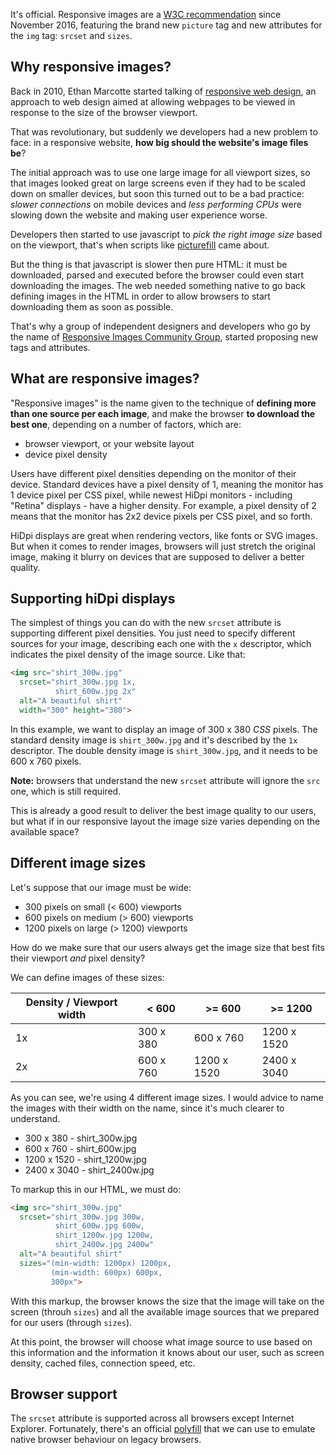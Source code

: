 It's official. Responsive images are a [W3C recommendation](https://www.w3.org/TR/html51/) since November 2016, featuring the brand new `picture` tag and new attributes for the `img` tag: `srcset` and `sizes`.

## Why responsive images?

Back in 2010, Ethan Marcotte started talking of [responsive web design](https://alistapart.com/article/responsive-web-design), an approach to web design aimed at allowing webpages to be viewed in response to the size of the browser viewport.

That was revolutionary, but suddenly we developers had a new problem to face: in a responsive website, **how big should the website's image files be**?

The initial approach was to use one large image for all viewport sizes, so that images looked great on large screens even if they had to be scaled down on smaller devices, but soon this turned out to be a bad practice: *slower connections* on mobile devices and *less performing CPUs* were slowing down the website and making user experience worse.

Developers then started to use javascript to *pick the right image size* based on the viewport, that's when scripts like [picturefill](https://github.com/scottjehl/picturefill) came about.

But the thing is that javascript is slower then pure HTML: it must be downloaded, parsed and executed before the browser could even start downloading the images. The web needed something native to go back defining images in the HTML in order to allow browsers to start downloading them as soon as possible.

That's why a group of independent designers and developers who go by the name of [Responsive Images Community Group](http://ricg.io/), started proposing new tags and attributes.

## What are responsive images?

"Responsive images" is the name given to the technique of **defining more than one source per each image**, and make the browser **to download the best one**, depending on a number of factors, which are:

* browser viewport, or your website layout
* device pixel density

Users have different pixel densities depending on the monitor of their device. Standard devices have a pixel density of 1, meaning the monitor has 1 device pixel per CSS pixel, while newest HiDpi monitors - including "Retina" displays - have a higher density. For example, a pixel density of 2 means that the monitor has 2x2 device pixels per CSS pixel, and so forth.

HiDpi displays are great when rendering vectors, like fonts or SVG images. But when it comes to render images, browsers will just stretch the original image, making it blurry on devices that are supposed to deliver a better quality.

## Supporting hiDpi displays

The simplest of things you can do with the new `srcset` attribute is supporting different pixel densities. You just need to specify different sources for your image, describing each one with the `x` descriptor, which indicates the pixel density of the image source. Like that:

```html
<img src="shirt_300w.jpg"
  srcset="shirt_300w.jpg 1x,
          shirt_600w.jpg 2x"
  alt="A beautiful shirt"
  width="300" height="380">
```

In this example, we want to display an image of 300 x 380 *CSS* pixels. The standard density image is `shirt_300w.jpg` and it's described by the `1x` descriptor. The double density image is `shirt_300w.jpg`, and it needs to be 600 x 760 pixels.

**Note:** browsers that understand the new `srcset` attribute will ignore the `src` one, which is still required.

This is already a good result to deliver the best image quality to our users, but what if in our responsive layout the image size varies depending on the available space?

## Different image sizes

Let's suppose that our image must be wide:

- 300 pixels on small (< 600) viewports
- 600 pixels on medium (> 600) viewports
- 1200 pixels on large (> 1200) viewports

How do we make sure that our users always get the image size that best fits their viewport *and* pixel density?

We can define images of these sizes:

| Density / Viewport width | < 600     | >= 600      | >= 1200     |
|--------------------------|-----------|-------------|-------------|
| 1x                       | 300 x 380 | 600 x 760   | 1200 x 1520 |
| 2x                       | 600 x 760 | 1200 x 1520 | 2400 x 3040 |

As you can see, we're using 4 different image sizes. I would advice to name the images with their width on the name, since it's much clearer to understand.

- 300 x 380 - shirt_300w.jpg
- 600 x 760 - shirt_600w.jpg
- 1200 x 1520 - shirt_1200w.jpg
- 2400 x 3040 - shirt_2400w.jpg

To markup this in our HTML, we must do:

```html
<img src="shirt_300w.jpg"
  srcset="shirt_300w.jpg 300w,
          shirt_600w.jpg 600w,
          shirt_1200w.jpg 1200w,
          shirt_2400w.jpg 2400w"
  alt="A beautiful shirt"
  sizes="(min-width: 1200px) 1200px,
         (min-width: 600px) 600px,
         300px">
```

With this markup, the browser knows the size that the image will take on the screen (throuh `sizes`) and all the available image sources that we prepared for our users (through `sizes`). 

At this point, the browser will choose what image source to use based on this information and the information it knows about our user, such as screen density, cached files, connection speed, etc.


## Browser support

The `srcset` attribute is supported across all browsers except Internet Explorer. Fortunately, there's an official [polyfill](https://github.com/scottjehl/picturefill/) that we can use to emulate native browser behaviour on legacy browsers.